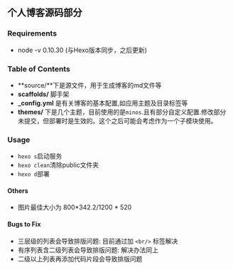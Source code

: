 ## 个人博客源码部分

### Requirements

* node -v 0.10.30 (与Hexo版本同步，之后更新)

### Table of Contents

* **source/**下是源文件，用于生成博客的md文件等
* **scaffolds/** 脚手架
* **_config.yml** 是有关博客的基本配置,如应用主题及目录标签等
* **themes/** 下是几个主题，目前使用的是`minos`.且有部分自定义配置.修改部分未提交，但部署时是生效的。这个之后可能会考虑作为一个子模块使用。

### Usage

* `hexo s`启动服务
* `hexo clean`清除public文件夹
* `hexo d`部署

#### Others

* 图片最佳大小为 800*342.2/1200 * 520

#### Bugs to Fix

* 三层级的列表会导致排版问题: 目前通过加 `<br/>` 标签解决
* 有序列表含二级列表会导致排版问题: 解决办法同上
* 二级以上列表再添加代码片段会导致排版问题
